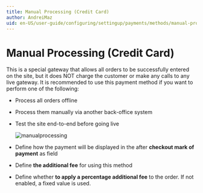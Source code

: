```yaml
---
title: Manual Processing (Credit Card)
author: AndreiMaz
uid: en-US/user-guide/configuring/settingup/payments/methods/manual-processing
---
```


# Manual Processing (Credit Card)

This is a special gateway that allows all orders to be successfully entered on the site, but it does NOT charge the customer or make any calls to any live gateway. It is recommended to use this payment method if you want to perform one of the following:

* Process all orders offline
* Process them manually via another back-office system
* Test the site end-to-end before going live
    
    ![manualprocessing](_static/manual-processing/manualprocessing.png)

* Define how the payment will be displayed in the after **checkout mark of payment** as field

* Define **the additional fee** for using this method
* Define whether **to apply a percentage additional fee** to the order. If not enabled, a fixed value is used.